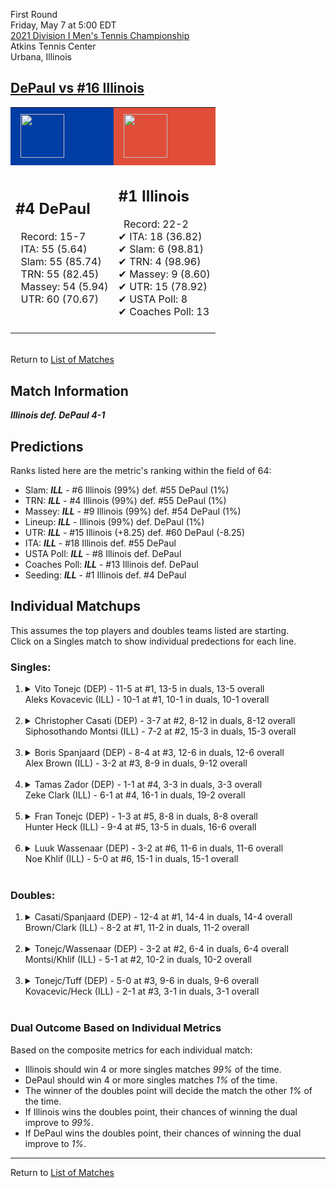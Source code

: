 First Round  
Friday, May 7 at 5:00 EDT  
[2021 Division I Men's Tennis Championship](../index.md)  
Atkins Tennis Center  
Urbana, Illinois  
## [DePaul vs #16 Illinois](https://www.ncaa.com/game/5833373)  

<table><tr style="background-color: #d9d9d9 !important"><td style="background-color: #003DA5 !important"><img src="https://www.ncaa.com/sites/default/files/images/logos/schools/d/depaul.70.png" width="70" height="70" style="padding: 8px;" /></td><td style="background-color: #E04E39 !important"><img src="https://www.ncaa.com/sites/default/files/images/logos/schools/i/illinois.70.png" width="70" height="70" style="padding: 8px;" /></td></tr><tr>
<td>  

<h2>#4 DePaul</h2>  
&nbsp; Record: 15-7<br>  
&nbsp; ITA: 55 (5.64)<br>  
&nbsp; Slam: 55 (85.74)<br>  
&nbsp; TRN: 55 (82.45)<br>  
&nbsp; Massey: 54 (5.94)<br>  
&nbsp; UTR: 60 (70.67)<br>  
<br>  

</td>
<td>  

<h2>#1 Illinois</h2>  
&nbsp; Record: 22-2<br>  
&#10004; ITA: 18 (36.82)<br>  
&#10004; Slam: 6 (98.81)<br>  
&#10004; TRN: 4 (98.96)<br>  
&#10004; Massey: 9 (8.60)<br>  
&#10004; UTR: 15 (78.92)<br>  
&#10004; USTA Poll: 8<br>  
&#10004; Coaches Poll: 13<br>  
<br>  

</td>
</tr></table>  


<br>Return to [List of Matches](../index.md)  

## Match Information  
***Illinois def. DePaul 4-1***  

## Predictions  

Ranks listed here are the metric's ranking within the field of 64:  
- Slam: ***ILL*** - #6 Illinois (99%) def. #55 DePaul (1%)  
- TRN: ***ILL*** - #4 Illinois (99%) def. #55 DePaul (1%)  
- Massey: ***ILL*** - #9 Illinois (99%) def. #54 DePaul (1%)  
- Lineup: ***ILL*** - Illinois (99%) def. DePaul (1%)  
- UTR: ***ILL*** - #15 Illinois (+8.25) def. #60 DePaul (-8.25)  
- ITA: ***ILL*** - #18 Illinois def. #55 DePaul  
- USTA Poll: ***ILL*** - #8 Illinois def. DePaul  
- Coaches Poll: ***ILL*** - #13 Illinois def. DePaul  
- Seeding: ***ILL*** - #1 Illinois def. #4 DePaul  

## Individual Matchups  
This assumes the top players and doubles teams listed are starting.  
Click on a Singles match to show individual predections for each line.  

### Singles:  

<ol>
<li><details>
<summary markdown="span">Vito Tonejc (DEP) - 11-5 at #1, 13-5 in duals, 13-5 overall<br>Aleks Kovacevic (ILL) - 10-1 at #1, 10-1 in duals, 10-1 overall</summary>
<h4>Predictions</h4><ul>
<li>Composite: <b><i>ILL</i></b> - Kovacevic (98%) def. Tonejc (2%)</li>  
<li>Slam: <b><i>ILL</i></b> - Kovacevic (98%) def. Tonejc (2%)</li>  
<li>TRN: <b><i>ILL</i></b> - Kovacevic (98%) def. Tonejc (2%)</li>  
<li>Massey: <b><i>DEP</i></b> - Tonejc (NaN%) def. Kovacevic (NaN%)</li>  
<li>UTR: <b><i>ILL</i></b> - Kovacevic (98%) def. Tonejc (2%)</li>  
<li>ITA: <b><i>DEP</i></b> - Tonejc (4.23) def. Kovacevic (4.00)</li>  
</ul>
</details>&nbsp;</li>
<li><details>
<summary markdown="span">Christopher Casati (DEP) - 3-7 at #2, 8-12 in duals, 8-12 overall<br>Siphosothando Montsi (ILL) - 7-2 at #2, 15-3 in duals, 15-3 overall</summary>
<h4>Predictions</h4><ul>
<li>Composite: <b><i>ILL</i></b> - Montsi (99%) def. Casati (1%)</li>  
<li>Slam: <b><i>ILL</i></b> - Montsi (99%) def. Casati (1%)</li>  
<li>TRN: <b><i>ILL</i></b> - Montsi (99%) def. Casati (1%)</li>  
<li>Massey: <b><i>DEP</i></b> - Casati (NaN%) def. Montsi (NaN%)</li>  
<li>UTR: <b><i>ILL</i></b> - Montsi (98%) def. Casati (2%)</li>  
<li>ITA: <b><i>ILL</i></b> - Montsi (4.79) def. Casati (0.00)</li>  
</ul>
</details>&nbsp;</li>
<li><details>
<summary markdown="span">Boris Spanjaard (DEP) - 8-4 at #3, 12-6 in duals, 12-6 overall<br>Alex Brown (ILL) - 3-2 at #3, 8-9 in duals, 9-12 overall</summary>
<h4>Predictions</h4><ul>
<li>Composite: <b><i>ILL</i></b> - Brown (94%) def. Spanjaard (6%)</li>  
<li>Slam: <b><i>ILL</i></b> - Brown (97%) def. Spanjaard (3%)</li>  
<li>TRN: <b><i>ILL</i></b> - Brown (97%) def. Spanjaard (3%)</li>  
<li>Massey: <b><i>DEP</i></b> - Spanjaard (NaN%) def. Brown (NaN%)</li>  
<li>UTR: <b><i>ILL</i></b> - Brown (92%) def. Spanjaard (8%)</li>  
<li>ITA: <b><i>DEP</i></b> - Spanjaard (2.02) def. Brown (1.47)</li>  
</ul>
</details>&nbsp;</li>
<li><details>
<summary markdown="span">Tamas Zador (DEP) - 1-1 at #4, 3-3 in duals, 3-3 overall<br>Zeke Clark (ILL) - 6-1 at #4, 16-1 in duals, 19-2 overall</summary>
<h4>Predictions</h4><ul>
<li>Composite: <b><i>ILL</i></b> - Clark (98%) def. Zador (2%)</li>  
<li>Slam: <b><i>ILL</i></b> - Clark (98%) def. Zador (2%)</li>  
<li>TRN: <b><i>ILL</i></b> - Clark (99%) def. Zador (1%)</li>  
<li>Massey: <b><i>DEP</i></b> - Zador (NaN%) def. Clark (NaN%)</li>  
<li>UTR: <b><i>ILL</i></b> - Clark (96%) def. Zador (4%)</li>  
<li>ITA: <b><i>ILL</i></b> - Clark (6.43) def. Zador (1.31)</li>  
</ul>
</details>&nbsp;</li>
<li><details>
<summary markdown="span">Fran Tonejc (DEP) - 1-3 at #5, 8-8 in duals, 8-8 overall<br>Hunter Heck (ILL) - 9-4 at #5, 13-5 in duals, 16-6 overall</summary>
<h4>Predictions</h4><ul>
<li>Composite: <b><i>ILL</i></b> - Heck (97%) def. Tonejc (3%)</li>  
<li>Slam: <b><i>ILL</i></b> - Heck (98%) def. Tonejc (2%)</li>  
<li>TRN: <b><i>ILL</i></b> - Heck (99%) def. Tonejc (1%)</li>  
<li>Massey: <b><i>DEP</i></b> - Tonejc (NaN%) def. Heck (NaN%)</li>  
<li>UTR: <b><i>ILL</i></b> - Heck (96%) def. Tonejc (4%)</li>  
<li>ITA: <b><i>ILL</i></b> - Heck (2.36) def. Tonejc (1.51)</li>  
</ul>
</details>&nbsp;</li>
<li><details>
<summary markdown="span">Luuk Wassenaar (DEP) - 3-2 at #6, 11-6 in duals, 11-6 overall<br>Noe Khlif (ILL) - 5-0 at #6, 15-1 in duals, 15-1 overall</summary>
<h4>Predictions</h4><ul>
<li>Composite: <b><i>ILL</i></b> - Khlif (98%) def. Wassenaar (2%)</li>  
<li>Slam: <b><i>ILL</i></b> - Khlif (99%) def. Wassenaar (1%)</li>  
<li>TRN: <b><i>ILL</i></b> - Khlif (99%) def. Wassenaar (1%)</li>  
<li>Massey: <b><i>DEP</i></b> - Wassenaar (NaN%) def. Khlif (NaN%)</li>  
<li>UTR: <b><i>ILL</i></b> - Khlif (97%) def. Wassenaar (3%)</li>  
<li>ITA: <b><i>ILL</i></b> - Khlif (3.59) def. Wassenaar (2.18)</li>  
</ul>
</details>&nbsp;</li>
</ol>

### Doubles:  

<ol>
<li><details>
<summary markdown="span">Casati/Spanjaard (DEP) - 12-4 at #1, 14-4 in duals, 14-4 overall<br>Brown/Clark (ILL) - 8-2 at #1, 11-2 in duals, 11-2 overall</summary>
<br>Sorry, we don't have any metrics for this match
</details>&nbsp;</li>
<li><details>
<summary markdown="span">Tonejc/Wassenaar (DEP) - 3-2 at #2, 6-4 in duals, 6-4 overall<br>Montsi/Khlif (ILL) - 5-1 at #2, 10-2 in duals, 10-2 overall</summary>
<br>Sorry, we don't have any metrics for this match
</details>&nbsp;</li>
<li><details>
<summary markdown="span">Tonejc/Tuff (DEP) - 5-0 at #3, 9-6 in duals, 9-6 overall<br>Kovacevic/Heck (ILL) - 2-1 at #3, 3-1 in duals, 3-1 overall</summary>
<br>Sorry, we don't have any metrics for this match
</details>&nbsp;</li>
</ol>

### Dual Outcome Based on Individual Metrics  
  
Based on the composite metrics for each individual match:  
- Illinois should win 4 or more singles matches _99%_ of the time.  
- DePaul should win 4 or more singles matches _1%_ of the time.  
- The winner of the doubles point will decide the match the other _1%_ of the time.  
- If Illinois wins the doubles point, their chances of winning the dual improve to _99%_.  
- If DePaul wins the doubles point, their chances of winning the dual improve to _1%_.  
  
------

Return to [List of Matches](../index.md)  
